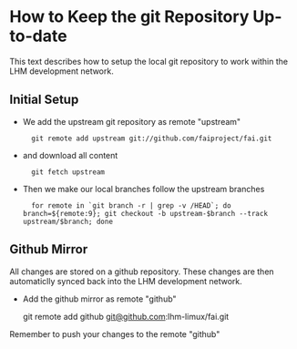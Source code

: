 How to Keep the git Repository Up-to-date
=========================================

This text describes how to setup the local git repository to work within the
LHM development network.

Initial Setup
-------------

* We add the upstream git repository as remote "upstream"

        git remote add upstream git://github.com/faiproject/fai.git

* and download all content

        git fetch upstream 

* Then we make our local branches follow the upstream branches

        for remote in `git branch -r | grep -v /HEAD`; do branch=${remote:9}; git checkout -b upstream-$branch --track upstream/$branch; done


Github Mirror
-------------

All changes are stored on a github repository. These changes are then
automaticlly synced back into the LHM development network.

* Add the github mirror as remote "github"

	git remote add github git@github.com:lhm-limux/fai.git

Remember to push your changes to the remote "github"

 
